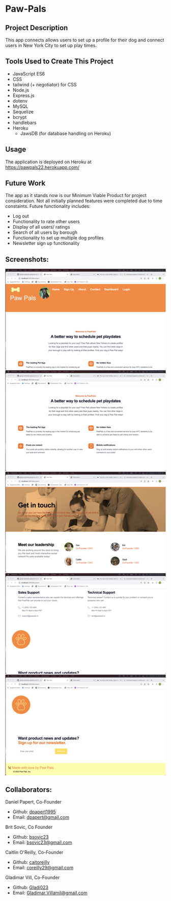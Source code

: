 # Paw-Pals

## Project Description
This app connects allows users to set up a profile for their dog and connect users in New York City to set up play times.

## Tools Used to Create This Project
* JavaScript ES6
* CSS
* tailwind (+ negotiator) for CSS
* Node.js
* Express.js
* dotenv 
* MySQL
* Sequelize 
* bcrypt 
* handlebars 
* Heroku 
  * JawsDB (for database handling on Heroku)

## Usage
The application is deployed on Heroku at https://pawpals22.herokuapp.com/

## Future Work
The app as it stands now is our Minimum Viable Product for project consideration. 
Not all initially planned features were completed due to time constaints.
Future functionality includes:
- Log out
- Functionality to rate other users
- Display of all users/ ratings
- Search of all users by borough
- Functionality to set up multiple dog profiles
- Newsletter sign up functionality

## Screenshots:
![](public/assets/Screenshot1.png)
![](public/assets/Screenshot2.png)
![](public/assets/Screenshot3.png)
![](public/assets/Screenshot4.png)
![](public/assets/Screenshot5.png)

## Collaborators:
Daniel Papert, Co-Founder
  - Github: [dpapert1995](https://github.com/dpapert1995)
  - Email: dpapert@gmail.com


Brit Sovic, Co Founder
  - Github: [bsovic23](https://github.com/bsovic23)
  - Email: bsovic23@gmail.com 


Caitlin O'Reilly, Co-Founder
  - Github: [caitoreilly](https://github.com/caitoreilly)
  - Email: coreilly29@gmail.com 


Gladimar Vill, Co-Founder
  - Github: [Gladi023](https://github.com/Gladi023)
  - Email: Gladimar.Villamil@gmail.com